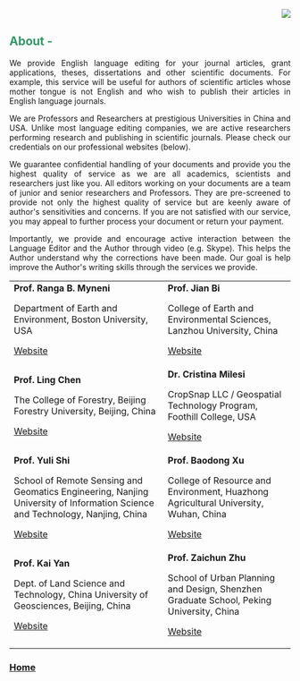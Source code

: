 <p style="text-align: right;"><img src="http://sites.bu.edu/cliveg/files/2018/09/banner.jpg" class="alignright" /></p>

 

<h2><span style="color: #ff6600;"><strong><span style="color: #339966;">About -</span> </strong></span></h2>

<p style="text-align: justify;">We provide English language editing for your journal articles, grant applications, theses, dissertations and other scientific documents. For example, this service will be useful for authors of scientific articles whose mother tongue is not English and who wish to publish their articles in English language journals.</p>

<p style="text-align: justify;">We are Professors and Researchers at prestigious Universities in China and USA. Unlike most language editing companies, we are active researchers performing research and publishing in scientific journals. Please check our credentials on our professional websites (below).</p>

<p style="text-align: justify;">We guarantee confidential handling of your documents and provide you the highest quality of service as we are all academics, scientists and researchers just like you. All editors working on your documents are a team of junior and senior researchers and Professors. They are pre-screened to provide not only the highest quality of service but are keenly aware of author's sensitivities and concerns. If you are not satisfied with our service, you may appeal to further process your document or return your payment.</p>

<p style="text-align: justify;">Importantly, we provide and encourage active interaction between the Language Editor and the Author through video (e.g. Skype). This helps the Author understand why the corrections have been made. Our goal is help improve the Author's writing skills through the services we provide.</p>

 

<table>

<tbody>

<tr>

<td><b>Prof. Ranga B. Myneni</b>

Department of Earth and Environment, Boston University, USA

<a href="http://sites.bu.edu/cliveg/people/professors/prof-ranga-b-myneni/" target="_blank" rel="noopener">Website</a></td>

<td><b>Prof. Jian Bi</b>

College of Earth and Environmental Sciences, Lanzhou University, China

<a href="https://www.linkedin.com/in/jian-bi-35797346/" target="_blank" rel="noopener">Website</a></td>

</tr>

<tr>

<td><b>Prof. Ling Chen</b>

The College of Forestry, Beijing Forestry University, Beijing, China

<a href="http://www.3dforest.cn/cn_Lingchen.html" target="_blank" rel="noopener">Website</a></td>

<td><b>Dr. Cristina Milesi</b>

CropSnap LLC / Geospatial Technology Program, Foothill College, USA

<a href="https://www.linkedin.com/in/cristina-milesi-5174091" target="_blank" rel="noopener">Website</a></td>

</tr>

<tr>

<td><b>Prof. Yuli Shi</b>

School of Remote Sensing and Geomatics Engineering, Nanjing University of Information Science and Technology, Nanjing, China

<a href="https://ycxy.nuist.edu.cn/2018/0323/c106a541/page.htm" target="_blank" rel="noopener">Website</a></td>

<td><b>Prof. Baodong Xu</b>

College of Resource and Environment, Huazhong Agricultural University, Wuhan, China

<a href="http://zyhj.hzau.edu.cn/info/1020/2422.htm " target="_blank" rel="noopener">Website</a></td>

</tr>

<tr>

<td><b>Prof. Kai Yan</b>

Dept. of Land Science and Technology, China University of Geosciences, Beijing, China

<a href="http://ramm.bnu.edu.cn/index.php/people?id=38" target="_blank" rel="noopener">Website</a></td>

<td><b>Prof. Zaichun Zhu</b>

School of Urban Planning and Design, Shenzhen Graduate School, Peking University, China

<a href="http://urban.pkusz.edu.cn/2018/fulltime_0829/195.html" target="_blank" rel="noopener">Website</a></td>

</tr>

</tbody>

</table>

<h3><strong><a href="BeijingKejiaoDongli.github.io">Home</a></strong></h3>

<p style="text-align: right;"><strong> </strong></p>
